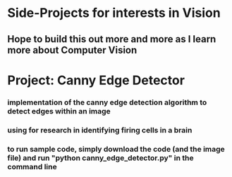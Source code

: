 # Side-Projects for interests in Vision
## Hope to build this out more and more as I learn more about Computer Vision

# Project: Canny Edge Detector
### implementation of the canny edge detection algorithm to detect edges within an image
### using for research in identifying firing cells in a brain
### to run sample code, simply download the code (and the image file) and run "python canny_edge_detector.py" in the command line
